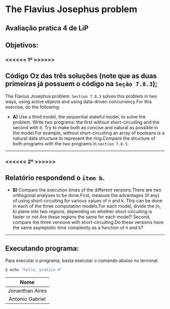 # The Flavius Josephus problem
## Avaliação pratica 4 de LiP

## Objetivos:
### <<<<<< 1º >>>>>>
Código Oz das três soluções (note que as duas primeiras já possuem o código na `Seção 7.8.3`);
---
The Flavius Josephus problem. `Section 7.8.3` solves this problem in two ways,
using active objects and using data-driven concurrency.For this exercise, do the
following:
- **A)** Use a third model, the sequential stateful model, to solve the problem.
Write two programs: the first without short-circuiting and the second with it.
Try to make both as concise and natural as possible in the model.For example,
without short-circuiting an array of booleans is a natural data structure to
represent the ring.Compare the structure of both programs with the two
programs in `section 7.8.3`.
---

### <<<<<< 2º >>>>>>
Relatório respondend o `item b`.
---

- **B)** Compare the execution times of the different versions.There are two
orthogonal analyses to be done.First, measure the advantages (if any) of using
short-circuiting for various values of n and k. This can be done in each of
the three computation models.For each model, divide the (n, k) plane into
two regions, depending on whether short-circuiting is faster or not.Are these
regions the same for each model? Second, compare the three versions with
short-circuiting.Do these versions have the same asymptotic time complexity
as a function of n and k?

---
## Executando programa:
Para executar o programa, basta executar o comando abaixo no terminal:
```bash 
$ echo "hello, pratica 4"
```

<center>

| Nome | 
|:-:|
| Jonanthan Aires |
| Antonio Gabriel |

</center>